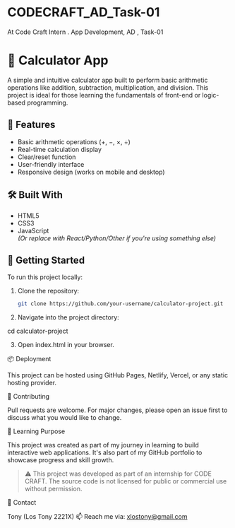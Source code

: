 # CODECRAFT_AD_Task-01
At Code Craft Intern . App Development, AD , Task-01
# 🔢 Calculator App

A simple and intuitive calculator app built to perform basic arithmetic operations like addition, subtraction, multiplication, and division. This project is ideal for those learning the fundamentals of front-end or logic-based programming.

## 🚀 Features

- Basic arithmetic operations (+, −, ×, ÷)
- Real-time calculation display
- Clear/reset function
- User-friendly interface
- Responsive design (works on mobile and desktop)

## 🛠️ Built With

- HTML5  
- CSS3  
- JavaScript  
*(Or replace with React/Python/Other if you're using something else)*

## 📁 Getting Started

To run this project locally:

1. Clone the repository:
   ```bash
   git clone https://github.com/your-username/calculator-project.git

2. Navigate into the project directory:

cd calculator-project


3. Open index.html in your browser.



📦 Deployment

This project can be hosted using GitHub Pages, Netlify, Vercel, or any static hosting provider.

🤝 Contributing

Pull requests are welcome. For major changes, please open an issue first to discuss what you would like to change.

🧠 Learning Purpose

This project was created as part of my journey in learning to build interactive web applications. It's also part of my GitHub portfolio to showcase progress and skill growth.

> ⚠️ This project was developed as part of an internship for CODE CRAFT. The source code is not licensed for public or commercial use without permission.



📧 Contact

Tony (Los Tony 2221X)
📫 Reach me via: xlostony@gmail.com 

